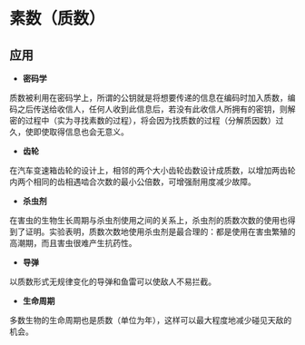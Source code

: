 # 素数（质数）

## 应用

- **密码学**

质数被利用在密码学上，所谓的公钥就是将想要传递的信息在编码时加入质数，编码之后传送给收信人，任何人收到此信息后，若没有此收信人所拥有的密钥，则解密的过程中（实为寻找素数的过程），将会因为找质数的过程（分解质因数）过久，使即使取得信息也会无意义。

- **齿轮**

在汽车变速箱齿轮的设计上，相邻的两个大小齿轮齿数设计成质数，以增加两齿轮内两个相同的齿相遇啮合次数的最小公倍数，可增强耐用度减少故障。

- **杀虫剂**

在害虫的生物生长周期与杀虫剂使用之间的关系上，杀虫剂的质数次数的使用也得到了证明。实验表明，质数次数地使用杀虫剂是最合理的：都是使用在害虫繁殖的高潮期，而且害虫很难产生抗药性。

- **导弹**

以质数形式无规律变化的导弹和鱼雷可以使敌人不易拦截。

- **生命周期**

多数生物的生命周期也是质数（单位为年），这样可以最大程度地减少碰见天敌的机会。
